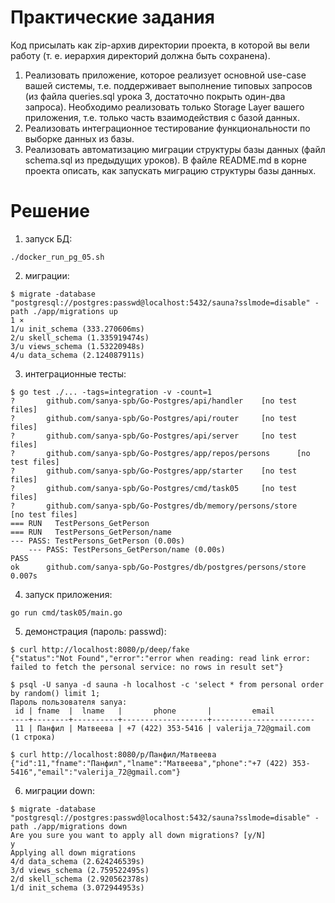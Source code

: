 # Практические задания
Код присылать как zip-архив директории проекта, в которой вы вели работу (т. е. иерархия директорий должна быть сохранена).
1. Реализовать приложение, которое реализует основной use-case вашей системы, т.е. поддерживает выполнение типовых запросов  (из файла queries.sql урока 3, достаточно покрыть один-два запроса). Необходимо реализовать только Storage Layer вашего приложения, т.е. только часть взаимодействия с базой данных.
1. Реализовать интеграционное тестирование функциональности по выборке данных из  базы.
1. Реализовать автоматизацию миграции структуры базы данных (файл schema.sql из предыдущих уроков). В файле README.md в корне проекта описать, как запускать миграцию структуры базы данных.

# Решение

1. запуск БД:
```
./docker_run_pg_05.sh
```
2. миграции:
```
$ migrate -database "postgresql://postgres:passwd@localhost:5432/sauna?sslmode=disable" -path ./app/migrations up                                                 1 ⨯
1/u init_schema (333.270606ms)
2/u skell_schema (1.335919474s)
3/u views_schema (1.53220948s)
4/u data_schema (2.124087911s)
```
3. интеграционные тесты:
```
$ go test ./... -tags=integration -v -count=1 
?       github.com/sanya-spb/Go-Postgres/api/handler    [no test files]
?       github.com/sanya-spb/Go-Postgres/api/router     [no test files]
?       github.com/sanya-spb/Go-Postgres/api/server     [no test files]
?       github.com/sanya-spb/Go-Postgres/app/repos/persons      [no test files]
?       github.com/sanya-spb/Go-Postgres/app/starter    [no test files]
?       github.com/sanya-spb/Go-Postgres/cmd/task05     [no test files]
?       github.com/sanya-spb/Go-Postgres/db/memory/persons/store        [no test files]
=== RUN   TestPersons_GetPerson
=== RUN   TestPersons_GetPerson/name
--- PASS: TestPersons_GetPerson (0.00s)
    --- PASS: TestPersons_GetPerson/name (0.00s)
PASS
ok      github.com/sanya-spb/Go-Postgres/db/postgres/persons/store      0.007s
```
4. запуск приложения:
```
go run cmd/task05/main.go
```
5. демонстрация (пароль: passwd):
```
$ curl http://localhost:8080/p/deep/fake                                                                          
{"status":"Not Found","error":"error when reading: read link error: failed to fetch the personal service: no rows in result set"}

$ psql -U sanya -d sauna -h localhost -c 'select * from personal order by random() limit 1;
Пароль пользователя sanya: 
 id | fname  |  lname   |       phone       |         email         
----+--------+----------+-------------------+-----------------------
 11 | Панфил | Матвеева | +7 (422) 353-5416 | valerija_72@gmail.com
(1 строка)

$ curl http://localhost:8080/p/Панфил/Матвеева  
{"id":11,"fname":"Панфил","lname":"Матвеева","phone":"+7 (422) 353-5416","email":"valerija_72@gmail.com"}
```
6. миграции down:
```
$ migrate -database "postgresql://postgres:passwd@localhost:5432/sauna?sslmode=disable" -path ./app/migrations down
Are you sure you want to apply all down migrations? [y/N]
y
Applying all down migrations
4/d data_schema (2.624246539s)
3/d views_schema (2.759522495s)
2/d skell_schema (2.920562378s)
1/d init_schema (3.072944953s)
```